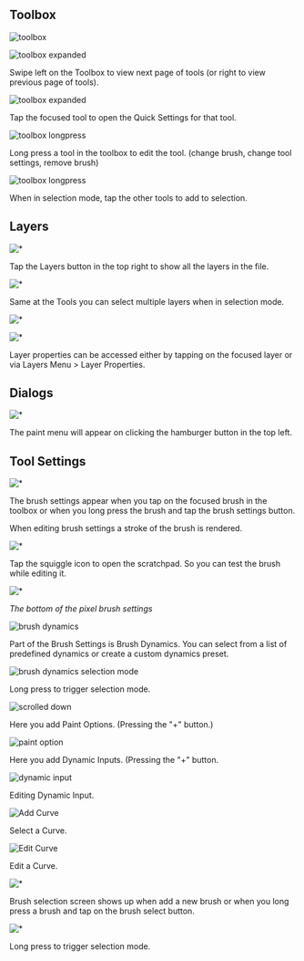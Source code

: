 
## Toolbox
![toolbox](images/Toolbox.png)


![toolbox expanded](images/Toolbox%20Page%202.png)

Swipe left on the Toolbox to view next page of tools (or right to view previous page of tools).

![toolbox expanded](images/QuickSettings.png)

Tap the focused tool to open the Quick Settings for that tool.

![toolbox longpress](images/Select%20Tool.png)

Long press a tool in the toolbox to edit the tool. (change brush, change tool settings, remove brush)

![toolbox longpress](images/Tools%20Multi%20Selection.png)

When in selection mode, tap the other tools to add to selection.

## Layers

![*](images/Layers.png)

Tap the Layers button in the top right to show all the layers in the file.

![*](images/Layer%20Select.png)

Same at the Tools you can select multiple layers when in selection mode.

![*](images/Layer%20Selection%20More%20Options.png)


![*](images/Layer%20Properties.png)

Layer properties can be accessed either by tapping on the focused layer or via Layers Menu > Layer Properties.

## Dialogs
![*](images/Paint%20Menu.png)

The paint menu will appear on clicking the hamburger button in the top left.


## Tool Settings
![*](images/Basic%20Settings.png)

The brush settings appear when you tap on the focused brush in the toolbox or when you long press the brush and tap the brush settings button.

When editing brush settings a stroke of the brush is rendered.

![*](images/ScratchPad.png)

Tap the squiggle icon to open the scratchpad. So you can test the brush while editing it.

![*](images/Basic%20Settings%20Bottom.png)

*The bottom of the pixel brush settings*

![brush dynamics](images/Brush%20Dynamic%20Presets.png)

Part of the Brush Settings is Brush Dynamics. You can select from a list of predefined dynamics or create a custom dynamics preset.

![brush dynamics selection mode](images/Dynamic%20Presets%20List%20Item%20Selection.png)

Long press to trigger selection mode.

![scrolled down](images/Edit%20Brush%20Dynamics.png)

Here you add Paint Options. (Pressing the "+" button.)

![paint option](images/Edit%20Paint%20Option.png)

Here you add Dynamic Inputs. (Pressing the "+" button.

![dynamic input](images/Edit%20Dynamic%20Input.png)

Editing Dynamic Input.

![Add Curve](images/Input%20Mapping%20Curves.png)

Select a Curve.

![Edit Curve](images/Edit%20Curve.png)

Edit a Curve.

![*](images/Brush%20Selection.png)

Brush selection screen shows up when add a new brush or when you long press a brush and tap on the brush select button.

![*](images/Brush%20List%20Item%20Selection.png)

Long press to trigger selection mode.